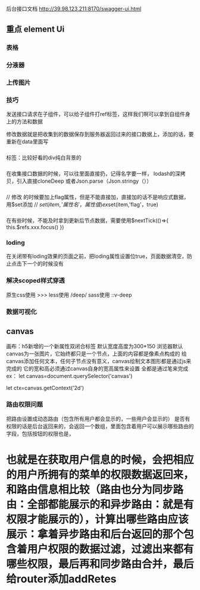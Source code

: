 后台接口文档
http://39.98.123.211:8170/swagger-ui.html

## 重点 element Ui ##


### 表格 ###
<!-- 表格:<el-table-column></el-table-column>列标签
        border：给表格添加边框
        label：每一列的标签名字
        width：每一列的宽度
        注意：这个玩意展示数据是一列一列的
        type="index":默认序号
        :data="list"：传过来的数组
        prop里面直接可以放属性名
    -->


### 分液器 ### 
<!-- 
      current-page:初始页
      page-size：每页多少条
      total：总共多晒也
      size-change：每一页个数发生变化  @size-change="handleSizeChange"
      current-change：页数发生变化  @current-change="handleCurrentChange"
      :page-sizes="[3,5,10]"   设置每页几个，中间的断层数字
      ->:可以直接放到最右边
      layout：修改布局
      page-count:展示多少个按钮
     -->
### 上传图片 ### 
<!-- 不能使用v-model  action设置上传图片的地址
        :on-success="handleAvatarSuccess":当图片上传成功 会执行一次
        :before-upload="beforeAvatarUpload">：上传图片之前会执行一次
        -->

### 技巧  ### 
<!-- async getBaseTradmark(pager = 1) {
      //没有参数的时候pager默认是1
      // 这里如果选择椰树的时候，如果页数没有传进来，就默认是1，穿件来就改变
      // 有参数的时候 -->

发送接口请求在子组件，可以给子组件打ref标签，这样我们啊可以拿到自组件身上的方法和数据

修改数据就是把收集到的数据保存到服务器返回过来的接口数据上，添加的话，要重新在data里面写
### <el-card> ### 
标签：比较好看的div纯白背景的


### ### 
在收集接口数据的时候，可以往里面直接扔，记得名字要一样，
lodash的深拷贝，引入直接cloneDeep
或者Json.parse（Json.stringy（））


### ### 
// 修改   的时候要加上flag属性，但是不能直接加，直接加的话不是响应式数据，用$set添加
// $set(item,'属性名'，属性值)ex$set(item,'flag'，true)


### ### 
在有些时候，不能及时拿到更新后节点数据，需要使用$nextTick(()=>{
      this.$refs.xxx.focus()
})


### loding ### 
在关闭带有loding效果的页面之前，把loding属性设置位true，页面数据清空，防止点击下一个的时候没有


### 解决scoped样式穿透 ###
原生css使用    >>>
less使用       /deep/
sass使用       ::v-deep
### 数据可视化 ###
## canvas ## 
画布：h5新增的一个新属性<canvas></canvas>双闭合标签
默认宽度高度为300*150
浏览器默认canvas为一张图片，它始终都只是一个节点，上面的内容都是像素点构成的
给canvas添加任何文本，任何子节点没有意义，canvas绘制文本图形都是通过js来完成的
它的宽和高必须通过canvas自身的宽高属性来设置
全都是通过笔来完成ex：
let  canvas=document.querySelector('canvas')
<!-- 获取画布中的笔 -->
let ctx=canvas.getContext('2d')
<!-- ctx就是笔，上面有很多api -->

### 路由权限问题 ###
把路由设置成动态路由（包含所有用户都会显示的，一些用户会显示的）
是否有权限的话是后台返回来的，会返回一个数组，里面包含着用户可以展示哪些路由的字段，包括按钮的权限也是，


# 也就是在获取用户信息的时候，会把相应的用户所拥有的菜单的权限数据返回来，和路由信息相比较（路由也分为同步路由：全部都能展示的和异步路由：就是有权限才能展示的），计算出哪些路由应该展示：拿着异步路由和后台返回的那个包含着用户权限的数据过滤，过滤出来都有哪些权限，最后再和同步路由合并，最后给router添加addRetes #
### ###

### ###

### ###

### ###


### ###

### ###

### ###
### ###
